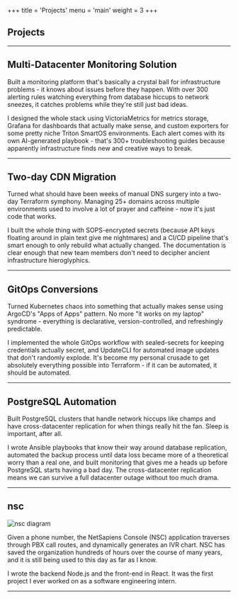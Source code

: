 +++
title = 'Projects'
menu = 'main'
weight = 3
+++

## Projects

---

## Multi-Datacenter Monitoring Solution

Built a monitoring platform that's basically a crystal ball for infrastructure problems - it knows about issues before they happen. With over 300 alerting rules watching everything from database hiccups to network sneezes, it catches problems while they're still just bad ideas.

I designed the whole stack using VictoriaMetrics for metrics storage, Grafana for dashboards that actually make sense, and custom exporters for some pretty niche Triton SmartOS environments. Each alert comes with its own AI-generated playbook - that's 300+ troubleshooting guides because apparently infrastructure finds new and creative ways to break.

---

## Two-day CDN Migration

Turned what should have been weeks of manual DNS surgery into a two-day Terraform symphony. Managing 25+ domains across multiple environments used to involve a lot of prayer and caffeine - now it's just code that works.

I built the whole thing with SOPS-encrypted secrets (because API keys floating around in plain text give me nightmares) and a CI/CD pipeline that's smart enough to only rebuild what actually changed. The documentation is clear enough that new team members don't need to decipher ancient infrastructure hieroglyphics.

---

## GitOps Conversions

Turned Kubernetes chaos into something that actually makes sense using ArgoCD's "Apps of Apps" pattern. No more "it works on my laptop" syndrome - everything is declarative, version-controlled, and refreshingly predictable.

I implemented the whole GitOps workflow with sealed-secrets for keeping credentials actually secret, and UpdateCLI for automated image updates that don't randomly explode. It's become my personal crusade to get absolutely everything possible into Terraform - if it can be automated, it should be automated.

---

## PostgreSQL Automation

Built PostgreSQL clusters that handle network hiccups like champs and have cross-datacenter replication for when things really hit the fan. Sleep is important, after all.

I wrote Ansible playbooks that know their way around database replication, automated the backup process until data loss became more of a theoretical worry than a real one, and built monitoring that gives me a heads up before PostgreSQL starts having a bad day. The cross-datacenter replication means we can survive a full datacenter outage without too much drama.

---

## nsc

![nsc diagram](/images/nsc.png)

Given a phone number, the NetSapiens Console (NSC) application traverses through PBX call routes, and dynamically generates an IVR chart. NSC has saved the organization hundreds of hours over the course of many years, and it is still being used to this day as far as I know.

I wrote the backend Node.js and the front-end in React. It was the first project I ever worked on as a software engineering intern.

---
